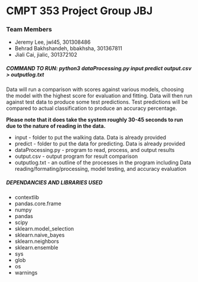 # CMPT 353 Project Group JBJ

### Team Members
- Jeremy Lee, jwl45, 301308486
- Behrad Bakhshandeh, bbakhsha, 301367811
- Jiali Cai, jialic, 301372102

##### COMMAND TO RUN: python3 dataProcessing.py input predict output.csv > outputlog.txt

Data will run a comparison with scores against various models, choosing the model with the highest score for evaluation and fitting. Data will then run against test data to produce some test predictions. Test predictions will be compared to actual classification to produce an accuracy percentage.

**Please note that it does take the system roughly 30-45 seconds to run due to the nature of reading in the data.**

- input - folder to put the walking data. Data is already provided
- predict - folder to put the data for predicting. Data is already provided
- dataProcessing.py - program to read, process, and output results
- output.csv - output program for result comparison
- outputlog.txt - an outline of the processes in the program including Data reading/formating/processing, model testing, and accuracy evaluation

##### DEPENDANCIES AND LIBRARIES USED
- contextlib
- pandas.core.frame
- numpy
- pandas
- scipy
- sklearn.model_selection
- sklearn.naive_bayes
- sklearn.neighbors
- sklearn.ensemble
- sys
- glob
- os
- warnings
